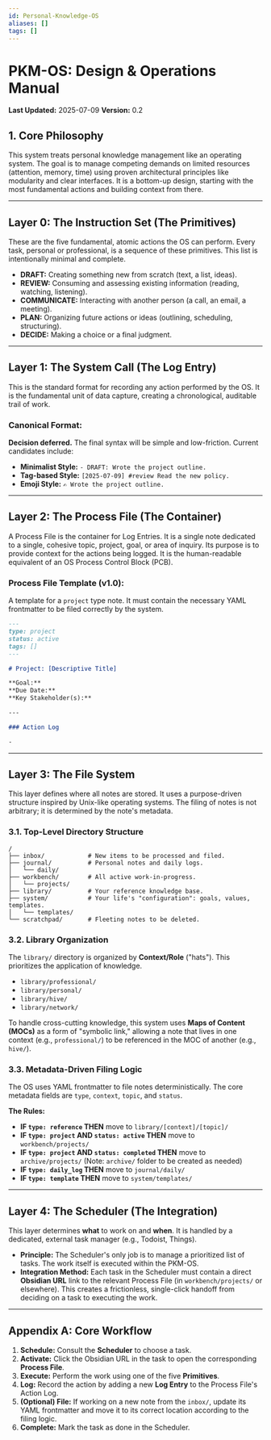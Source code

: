 ```yaml
---
id: Personal-Knowledge-OS
aliases: []
tags: []
---
```


# PKM-OS: Design & Operations Manual

**Last Updated:** 2025-07-09
**Version:** 0.2

## 1. Core Philosophy

This system treats personal knowledge management like an operating system. The goal is to manage competing demands on limited resources (attention, memory, time) using proven architectural principles like modularity and clear interfaces. It is a bottom-up design, starting with the most fundamental actions and building context from there.

---

## Layer 0: The Instruction Set (The Primitives)

These are the five fundamental, atomic actions the OS can perform. Every task, personal or professional, is a sequence of these primitives. This list is intentionally minimal and complete.

- **DRAFT:** Creating something new from scratch (text, a list, ideas).
- **REVIEW:** Consuming and assessing existing information (reading, watching, listening).
- **COMMUNICATE:** Interacting with another person (a call, an email, a meeting).
- **PLAN:** Organizing future actions or ideas (outlining, scheduling, structuring).
- **DECIDE:** Making a choice or a final judgment.

---

## Layer 1: The System Call (The Log Entry)

This is the standard format for recording any action performed by the OS. It is the fundamental unit of data capture, creating a chronological, auditable trail of work.

### Canonical Format:

**Decision deferred.** The final syntax will be simple and low-friction. Current candidates include:

- **Minimalist Style:** `- DRAFT: Wrote the project outline.`
- **Tag-based Style:** `[2025-07-09] #review Read the new policy.`
- **Emoji Style:** `✍️ Wrote the project outline.`

---

## Layer 2: The Process File (The Container)

A Process File is the container for Log Entries. It is a single note dedicated to a single, cohesive topic, project, goal, or area of inquiry. Its purpose is to provide context for the actions being logged. It is the human-readable equivalent of an OS Process Control Block (PCB).

### Process File Template (v1.0):

A template for a `project` type note. It must contain the necessary YAML frontmatter to be filed correctly by the system.

```markdown
---
type: project
status: active
tags: []
---

# Project: [Descriptive Title]

**Goal:**
**Due Date:**
**Key Stakeholder(s):**

---

### Action Log

-
```

---

## Layer 3: The File System

This layer defines where all notes are stored. It uses a purpose-driven structure inspired by Unix-like operating systems. The filing of notes is not arbitrary; it is determined by the note's metadata.

### 3.1. Top-Level Directory Structure

```
/
├── inbox/            # New items to be processed and filed.
├── journal/          # Personal notes and daily logs.
│   └── daily/
├── workbench/        # All active work-in-progress.
│   └── projects/
├── library/          # Your reference knowledge base.
├── system/           # Your life's "configuration": goals, values, templates.
│   └── templates/
└── scratchpad/       # Fleeting notes to be deleted.
```

### 3.2. Library Organization

The `library/` directory is organized by **Context/Role** ("hats"). This prioritizes the application of knowledge.

- `library/professional/`
- `library/personal/`
- `library/hive/`
- `library/network/`

To handle cross-cutting knowledge, this system uses **Maps of Content (MOCs)** as a form of "symbolic link," allowing a note that lives in one context (e.g., `professional/`) to be referenced in the MOC of another (e.g., `hive/`).

### 3.3. Metadata-Driven Filing Logic

The OS uses YAML frontmatter to file notes deterministically. The core metadata fields are `type`, `context`, `topic`, and `status`.

**The Rules:**

- **IF `type: reference` THEN** move to `library/[context]/[topic]/`
- **IF `type: project` AND `status: active` THEN** move to `workbench/projects/`
- **IF `type: project` AND `status: completed` THEN** move to `archive/projects/` (Note: `archive/` folder to be created as needed)
- **IF `type: daily_log` THEN** move to `journal/daily/`
- **IF `type: template` THEN** move to `system/templates/`

---

## Layer 4: The Scheduler (The Integration)

This layer determines **what** to work on and **when**. It is handled by a dedicated, external task manager (e.g., Todoist, Things).

- **Principle:** The Scheduler's only job is to manage a prioritized list of tasks. The work itself is executed within the PKM-OS.
- **Integration Method:** Each task in the Scheduler must contain a direct **Obsidian URL** link to the relevant Process File (in `workbench/projects/` or elsewhere). This creates a frictionless, single-click handoff from deciding on a task to executing the work.

---

## Appendix A: Core Workflow

1.  **Schedule:** Consult the **Scheduler** to choose a task.
2.  **Activate:** Click the Obsidian URL in the task to open the corresponding **Process File**.
3.  **Execute:** Perform the work using one of the five **Primitives**.
4.  **Log:** Record the action by adding a new **Log Entry** to the Process File's Action Log.
5.  **(Optional) File:** If working on a new note from the `inbox/`, update its YAML frontmatter and move it to its correct location according to the filing logic.
6.  **Complete:** Mark the task as done in the Scheduler.
